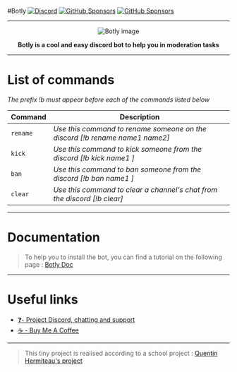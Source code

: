 #Botly  [![Discord](https://img.shields.io/discord/934744318848147486.svg?label=&logo=discord&logoColor=ffffff&color=7389D8&labelColor=6A7EC2)](https://discord.gg/vMDjxj56gY) [![GitHub Sponsors](https://img.shields.io/github/sponsors/Pietrucci-Blacher)](https://github.com/Pietrucci-Blacher/Botly) [![GitHub Sponsors](https://img.shields.io/github/stars/Pietrucci-Blacher/Botly?style=flat)](https://github.com/Pietrucci-Blacher/Botly)

-------------------
<p align="center">
  <img src="https://github.com/waldyr/Sublime-Installer/blob/master/sublime_text.png?raw=true" alt="Botly image"/>
  <figcaption align = "center"><b>Botly is a cool and easy discord bot to help you in moderation tasks </b></figcaption>
</p>

--------------------
# List of commands
*The prefix !b must appear before each of the commands listed below*

Command | Description 
--- | --- 
`rename`  | *Use this command to rename someone on the discord [!b rename name1 name2]*
`kick`  | *Use this command to kick someone from the discord [!b kick name1 ]*
`ban`  | *Use this command to ban someone from the discord [!b ban name1 ]*
`clear`  | *Use this command to clear a channel's chat from the discord [!b clear]*
--------------------
# Documentation
> To help you to install the bot, you can find a tutorial on the following page : [Botly Doc](https://pietrucci-blacher.github.io/Botly/)
> 
---
# Useful links

- [❓- Project Discord, chatting and support](https://discord.gg/vMDjxj56gY)
- [☕ - Buy Me A Coffee](https://buymeacoffee.com/sunshiotv)

----------------


> This tiny project is realised according to a school project : [Quentin Hermiteau's project](https://github.com/quentinhermiteau/github-pages-project)
